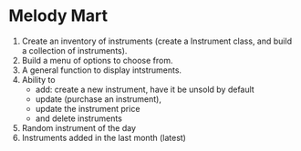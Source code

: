 # Melody Mart
1. Create an inventory of instruments (create a Instrument class, and build a collection of instruments).
1. Build a menu of options to choose from. 
1. A general function to display intstruments. 
1. Ability to 
    - add: create a new instrument, have it be unsold by default
    - update (purchase an instrument),
    - update the instrument price 
    - and delete instruments
1. Random instrument of the day
1. Instruments added in the last month (latest)